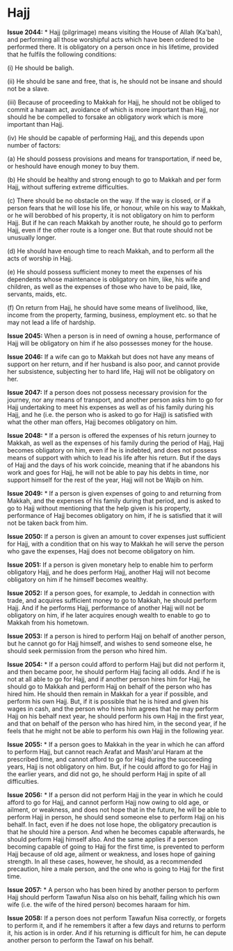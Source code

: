 Hajj
====

**Issue 2044:** \* Hajj (pilgrimage) means visiting the House of Allah
(Ka'bah), and performing all those worshipful acts which have been
ordered to be performed there. It is obligatory on a person once in his
lifetime, provided that he fulfils the following conditions:

(i) He should be baligh.

(ii) He should be sane and free, that is, he should not be insane and
should not be a slave.

(iii) Because of proceeding to Makkah for Hajj, he should not be obliged
to commit a haraam act, avoidance of which is more important than Hajj,
nor should he be compelled to forsake an obligatory work which is more
important than Hajj.

(iv) He should be capable of performing Hajj, and this depends upon
number of factors:

(a) He should possess provisions and means for transportation, if need
be, or heshould have enough money to buy them.

(b) He should be healthy and strong enough to go to Makkah and per form
Hajj, without suffering extreme difficulties.

(c) There should be no obstacle on the way. If the way is closed, or if
a person fears that he will lose his life, or honour, while on his way
to Makkah, or he will berobbed of his property, it is not obligatory on
him to perform Hajj. But if he can reach Makkah by another route, he
should go to perform Hajj, even if the other route is a longer one. But
that route should not be unusually longer.

(d) He should have enough time to reach Makkah, and to perform all the
acts of worship in Hajj.

(e) He should possess sufficient money to meet the expenses of his
dependents whose maintenance is obligatory on him, like, his wife and
children, as well as the expenses of those who have to be paid, like,
servants, maids, etc.

(f) On return from Hajj, he should have some means of livelihood, like,
income from the property, farming, business, employment etc. so that he
may not lead a life of hardship.

**Issue 2045:** When a person is in need of owning a house, performance
of Hajj will be obligatory on him if he also possesses money for the
house.

**Issue 2046:** If a wife can go to Makkah but does not have any means
of support on her return, and if her husband is also poor, and cannot
provide her subsistence, subjecting her to hard life, Hajj will not be
obligatory on her.

**Issue 2047:** If a person does not possess necessary provision for the
journey, nor any means of transport, and another person asks him to go
for Hajj undertaking to meet his expenses as well as of his family
during his Hajj, and he (i.e. the person who is asked to go for Hajj) is
satisfied with what the other man offers, Hajj becomes obligatory on
him.

**Issue 2048:** \* If a person is offered the expenses of his return
journey to Makkah, as well as the expenses of his family during the
period of Hajj, Hajj becomes obligatory on him, even if he is indebted,
and does not possess means of support with which to lead his life after
his return. But if the days of Hajj and the days of his work coincide,
meaning that if he abandons his work and goes for Hajj, he will not be
able to pay his debts in time, nor support himself for the rest of the
year, Hajj will not be Wajib on him.

**Issue 2049:** \* If a person is given expenses of going to and
returning from Makkah, and the expenses of his family during that
period, and is asked to go to Hajj without mentioning that the help
given is his property, performance of Hajj becomes obligatory on him, if
he is satisfied that it will not be taken back from him.

**Issue 2050:** If a person is given an amount to cover expenses just
sufficient for Hajj, with a condition that on his way to Makkah he will
serve the person who gave the expenses, Hajj does not become obligatory
on him.

**Issue 2051:** If a person is given monetary help to enable him to
perform obligatory Hajj, and he does perform Hajj, another Hajj will not
become obligatory on him if he himself becomes wealthy.

**Issue 2052:** If a person goes, for example, to Jeddah in connection
with trade, and acquires sufficient money to go to Makkah, he should
perform Hajj. And if he performs Hajj, performance of another Hajj will
not be obligatory on him, if he later acquires enough wealth to enable
to go to Makkah from his hometown.

**Issue 2053:** If a person is hired to perform Hajj on behalf of
another person, but he cannot go for Hajj himself, and wishes to send
someone else, he should seek permission from the person who hired him.

**Issue 2054:** \* If a person could afford to perform Hajj but did not
perform it, and then became poor, he should perform Hajj facing all
odds. And if he is not at all able to go for Hajj, and if another person
hires him for Hajj, he should go to Makkah and perform Hajj on behalf of
the person who has hired him. He should then remain in Makkah for a year
if possible, and perform his own Hajj. But, if it is possible that he is
hired and given his wages in cash, and the person who hires him agrees
that he may perform Hajj on his behalf next year, he should perform his
own Hajj in the first year, and that on behalf of the person who has
hired him, in the second year, if he feels that he might not be able to
perform his own Hajj in the following year.

**Issue 2055:** \* If a person goes to Makkah in the year in which he
can afford to perform Hajj, but cannot reach Arafat and Mash'arul Haram
at the prescribed time, and cannot afford to go for Hajj during the
succeeding years, Hajj is not obligatory on him. But, if he could afford
to go for Hajj in the earlier years, and did not go, he should perform
Hajj in spite of all difficulties.

**Issue 2056:** \* If a person did not perform Hajj in the year in which
he could afford to go for Hajj, and cannot perform Hajj now owing to old
age, or ailment, or weakness, and does not hope that in the future, he
will be able to perform Hajj in person, he should send someone else to
perform Hajj on his behalf. In fact, even if he does not lose hope, the
obligatory precaution is that he should hire a person. And when he
becomes capable afterwards, he should perform Hajj himself also. And the
same applies if a person becoming capable of going to Hajj for the first
time, is prevented to perform Hajj because of old age, ailment or
weakness, and loses hope of gaining strength. In all these cases,
however, he should, as a recommended precaution, hire a male person, and
the one who is going to Hajj for the first time.

**Issue 2057:** \* A person who has been hired by another person to
perform Hajj should perform Tawafun Nisa also on his behalf, failing
which his own wife (i.e. the wife of the hired person) becomes haraam
for him.

**Issue 2058:** If a person does not perform Tawafun Nisa correctly, or
forgets to perform it, and if he remembers it after a few days and
returns to perform it, his action is in order. And if his returning is
difficult for him, he can depute another person to perform the Tawaf on
his behalf.


